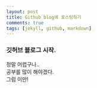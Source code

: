 ```yaml
---
layout: post
title: Github blog에 포스팅하기
comments: true
tags: [jekyll, github, markdown]
---
```


### 깃허브 블로그 시작.   
정말 어렵구나..   
공부를 많이 해야겠다.   
그럼 이만!   
 
